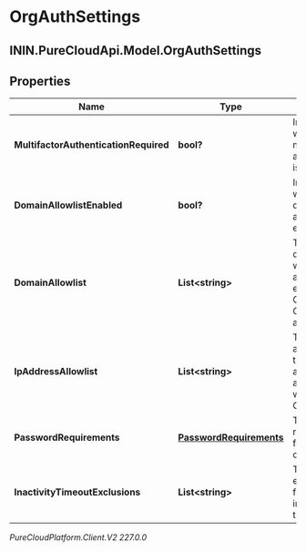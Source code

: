 # OrgAuthSettings

## ININ.PureCloudApi.Model.OrgAuthSettings

## Properties

|Name | Type | Description | Notes|
|------------ | ------------- | ------------- | -------------|
| **MultifactorAuthenticationRequired** | **bool?** | Indicates whether multi-factor authentication is required. | [optional] |
| **DomainAllowlistEnabled** | **bool?** | Indicates whether the domain allowlist is enabled. | [optional] |
| **DomainAllowlist** | **List&lt;string&gt;** | The list of domains that will be allowed to embed Genesys Cloud applications. | [optional] |
| **IpAddressAllowlist** | **List&lt;string&gt;** | The list of IP addresses that will be allowed to authenticate with Genesys Cloud. | [optional] |
| **PasswordRequirements** | [**PasswordRequirements**](PasswordRequirements) | The password requirements for the organization. | [optional] |
| **InactivityTimeoutExclusions** | **List&lt;string&gt;** | The list of exempt apis from inactivity timeout. | [optional] |



_PureCloudPlatform.Client.V2 227.0.0_

